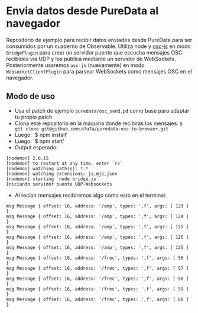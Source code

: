 # Envia datos desde PureData al navegador
Repositorio de ejemplo para recibir datos enviados desde PureData para ser consumidos por un cuaderno de Observable. Utiliza node y [osc-js](https://github.com/adzialocha/osc-js) en modo `BridgePlugin` para crear un servidor puente que escucha mensajes OSC recibidos via UDP y los publica mediante un servidor de WebSockets. Posteriormente usaremos `osc-js` (nuevamente) en modo `WebsocketClientPlugin` para parsear WebSockets como mensajes OSC en el navegador.

## Modo de uso
- Usa el patch de ejemplo `puredata/osc_send.pd` como base para adaptar tu propio patch
- Clona este repositorio en la máquina donde recibirás los mensajes: `$ git clone git@github.com:a7u7a/puredata-osc-to-browser.git`
- Luego: '$ npm install'
- Luego: '$ npm start'
- Output esperado: 
``` 
[nodemon] 2.0.15
[nodemon] to restart at any time, enter `rs`
[nodemon] watching path(s): *.*
[nodemon] watching extensions: js,mjs,json
[nodemon] starting `node bridge.js`
Iniciando servidor puente UDP-Websockets 
```
- Al recibir mensajes recibiremos algo como esto en el terminal: 
``` 
msg Message { offset: 16, address: '/amp', types: ',f', args: [ 123 ] }
msg Message { offset: 16, address: '/amp', types: ',f', args: [ 124 ] }
msg Message { offset: 16, address: '/amp', types: ',f', args: [ 125 ] }
msg Message { offset: 16, address: '/amp', types: ',f', args: [ 126 ] }
msg Message { offset: 16, address: '/amp', types: ',f', args: [ 125 ] }
msg Message { offset: 16, address: '/frec', types: ',f', args: [ 56 ] }
msg Message { offset: 16, address: '/frec', types: ',f', args: [ 57 ] }
msg Message { offset: 16, address: '/frec', types: ',f', args: [ 58 ] }
msg Message { offset: 16, address: '/frec', types: ',f', args: [ 59 ] }
msg Message { offset: 16, address: '/frec', types: ',f', args: [ 60 ] }
```